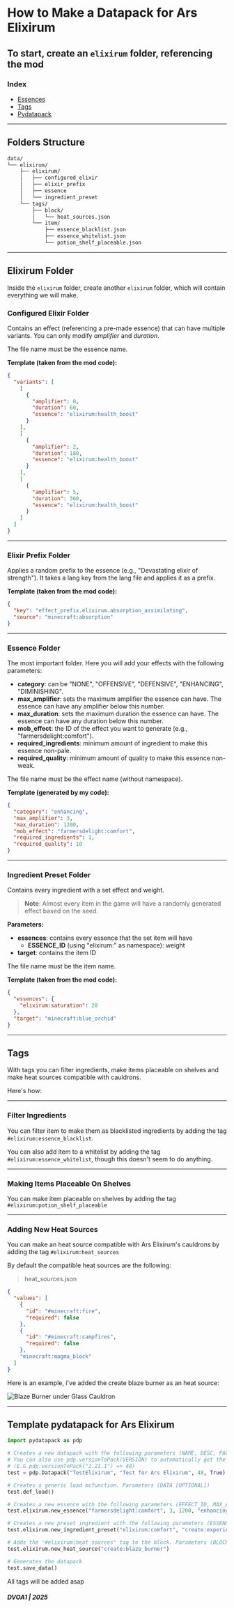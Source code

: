 # How to Make a Datapack for Ars Elixirum

To start, create an `elixirum` folder, referencing the mod
---

### Index

- [Essences](#add-essence)
- [Tags](#tags)
- [Pydatapack](#pydatapack)

---

## Folders Structure

```bash
data/
└── elixirum/
    ├── elixirum/
    │   ├── configured_elixir
    │   ├── elixir_prefix
    │   ├── essence
    │   └── ingredient_preset
    └── tags/
        ├── block/
        │   └── heat_sources.json
        └── item/
            ├── essence_blacklist.json
            ├── essence_whitelist.json
            └── potion_shelf_placeable.json
```

---

## Elixirum Folder

Inside the `elixirum` folder, create another `elixirum` folder, which will contain everything we will make.

### Configured Elixir Folder

Contains an effect (referencing a pre-made essence) that can have multiple variants. You can only modify *amplifier* and *duration*.

The file name must be the essence name.

**Template (taken from the mod code):**

```json
{
  "variants": [
    [
      {
        "amplifier": 0,
        "duration": 60,
        "essence": "elixirum:health_boost"
      }
    ],
    [
      {
        "amplifier": 2,
        "duration": 180,
        "essence": "elixirum:health_boost"
      }
    ],
    [
      {
        "amplifier": 5,
        "duration": 360,
        "essence": "elixirum:health_boost"
      }
    ]
  ]
}
```

---

### Elixir Prefix Folder

Applies a random prefix to the essence (e.g., "Devastating elixir of strength"). It takes a lang key from the lang file and applies it as a prefix.

**Template (taken from the mod code):**

```json
{
  "key": "effect_prefix.elixirum.absorption_assimilating",
  "source": "minecraft:absorption"
}
```

---

<a id="add-essence"></a>

### Essence Folder

The most important folder. Here you will add your effects with the following parameters:

- **category**: can be "NONE", "OFFENSIVE", "DEFENSIVE", "ENHANCING", "DIMINISHING".
- **max_amplifier**: sets the maximum amplifier the essence can have. The essence can have any amplifier below this number.
- **max_duration**: sets the maximum duration the essence can have. The essence can have any duration below this number.
- **mob_effect**: the ID of the effect you want to generate (e.g., "farmersdelight:comfort").
- **required_ingredients**: minimum amount of ingredient to make this essence non-pale.
- **required_quality**: minimum amount of quality to make this essence non-weak.

The file name must be the effect name (without namespace).

**Template (generated by my code):**

```json
{
  "category": "enhancing",
  "max_amplifier": 3,
  "max_duration": 1200,
  "mob_effect": "farmersdelight:comfort",
  "required_ingredients": 1,
  "required_quality": 10
}
```

---

### Ingredient Preset Folder

Contains every ingredient with a set effect and weight.
> **Note**: Almost every item in the game will have a randomly generated effect based on the seed.

**Parameters:**

- **essences**: contains every essence that the set item will have
  - **ESSENCE_ID** (using "elixirum:" as namespace): weight
- **target**: contains the item ID

The file name must be the item name.

**Template (taken from the mod code):**

```json
{
  "essences": {
    "elixirum:saturation": 20
  },
  "target": "minecraft:blue_orchid"
}
```

---

<a id="tags"></a>

## Tags

With tags you can filter ingredients, make items placeable on shelves and make heat sources compatible with cauldrons.

Here's how:

---

### Filter Ingredients

You can filter item to make them as blacklisted ingredients by adding the tag `#elixirum:essence_blacklist`.

You can also add item to a whitelist by adding the tag `#elixirum:essence_whitelist`, though this doesn't seem to do anything.

---

### Making Items Placeable On Shelves

You can make item placeable on shelves by adding the tag `#elixirum:potion_shelf_placeable`

---

### Adding New Heat Sources

You can make an heat source compatible with Ars Elixirum's cauldrons by adding the tag `#elixirum:heat_sources`

By default the compatible heat sources are the following:

> heat_sources.json

```json
{
  "values": [
    {
      "id": "#minecraft:fire",
      "required": false
    },
    {
      "id": "#minecraft:campfires",
      "required": false
    },
    "minecraft:magma_block"
  ]
}
```

Here is an example, i've added the create blaze burner as an heat source:

![Blaze Burner under Glass Cauldron](/blaze_heat.png)

---

<a id="pydatapack"></a>

## Template pydatapack for Ars Elixirum

```python
import pydatapack as pdp

# Creates a new datapack with the following parameters (NAME, DESC, PACK_FORMAT, VERBOSE_LOG)
# You can also use pdp.versionToPack(VERSION) to automatically get the correct pack_format
# (E.G pdp.versionToPack("1.21.1") => 48)
test = pdp.Datapack("TestElixirum", "Test for Ars Elixirum", 48, True)

# Creates a generic load mcfunction. Parameters (DATA [OPTIONAL])
test.def_load()

# Creates a new essence with the following parameters (EFFECT_ID, MAX_AMPLIFICATION, MAX_DURATION, CATEGORY, MIN_INGREDIENTS, MIN_QUALITY)
test.elixirum.new_essence("farmersdelight:comfort", 3, 1200, "enhancing", 1, 10)

# Creates a new preset ingredient with the following parameters (ESSENCE [can be string or list], INGREDIENT_ID, WEIGHT)
test.elixirum.new_ingredient_preset("elixirum:comfort", "create:experience_nugget", 20)

# Adds the '#elixirum:heat_sources' tag to the block. Parameters (BLOCK_ID)
test.elixirum.new_heat_source("create:blaze_burner")

# Generates the datapack
test.save_data()
```

All tags will be added asap

##### DVOA1 | 2025
